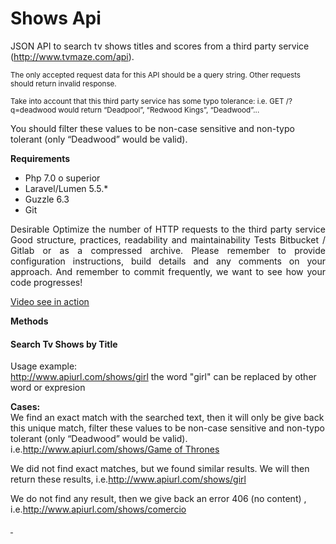 <!DOCTYPE html>
<head>
<meta http-equiv="Content-Type" content="text/html; charset=utf-8" />
<link rel="stylesheet" href='./css/bootstrap.min.css'>
</head>
<body>
<div class="container">
  <h1>Shows Api</h1>
  <p>JSON API to search tv shows titles and scores from a third
party service (<a target="_blank" href="http://www.tvmaze.com/api">http://www.tvmaze.com/api</a>). </p>
<small>
The only accepted request data for this API 
should be a query string. Other requests should return invalid response. 

Take into account that this third party service has some typo tolerance:
i.e. GET /?q=deadwood would return “Deadpool”, “Redwood Kings”, “Deadwood”... </small>
</p>
<p>
You should filter these values to be non-case sensitive and non-typo tolerant (only “Deadwood” would be valid).
</p>
<p>
 
<b>Requirements </b>
<ul>
<li> Php 7.0 o superior</li>
<li> Laravel/Lumen 5.5.*</li>
<li> Guzzle 6.3</li>
<li> Git </li>
 </ul>
<p align="justify">
Desirable Optimize the number of HTTP requests to the third party service
  Good structure, practices, readability and maintainability
  Tests   
  Bitbucket / Gitlab or as a compressed archive. Please remember to provide configuration
  instructions, build details and any comments on your approach. 
  And remember to commit frequently, we want to see how your code progresses!
  </p>
</p><p><a target="_blank" href="https://www.youtube.com/watch?v=bOYOUdFjeK4">Video see in action</a></p>
<p><b>Methods</b></p>
<div class="panel panel-default">
    <h4>Search Tv Shows by Title</h4>
      <p>Usage example: <br>
        <a href="./shows/girl">http://www.apiurl.com/shows/girl</a> the word "girl" can be replaced by other word or expresion</p>
      <p><b>Cases:</b>
      <br>We find an exact match with the searched text, then it will only be give back this unique match, filter these values to be non-case sensitive and non-typo tolerant (only “Deadwood” would be valid). i.e.<a target="_blank" href="./shows/Game of Thrones">http://www.apiurl.com/shows/Game of Thrones</a> </p>
      <p>We did not find exact matches, but we found similar results. We will then return these results, i.e.<a target="_blank" href="./shows/girl">http://www.apiurl.com/shows/girl</a></p>
      <p>We do not find any result, then we give back an error 406 (no content) , i.e.<a target="_blank" href="./shows/comercio">http://www.apiurl.com/shows/comercio</p>
      <p>&nbsp;</p>
    </div>
</div>
</body>
</html>
